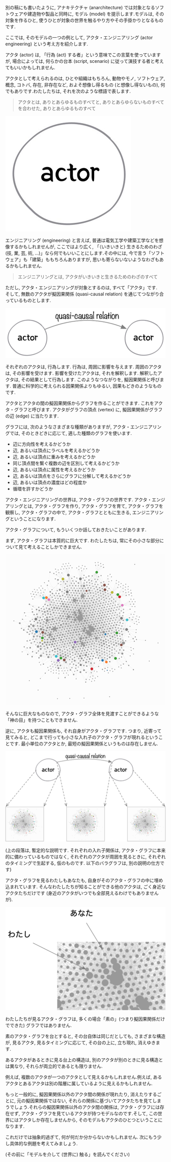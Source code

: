 別の稿にも書いたように, アナキテクチャ (anarchitecture) では対象となるソフトウェアや建造物や製品と同時に, モデル (model) を提示します.モデルは, その対象を作るひと, 使うひとが対象の世界を触るやり方やその手掛かりとなるものです.

ここでは, そのモデルの一つの例として, アクタ・エンジニアリング (actor engineering) という考え方を紹介します.

アクタ (actor) は, 「行為 (act) する者」という意味でこの言葉を使っていますが, 場合によっては, 何らかの台本 (script, scenario) に従って演技する者と考えてもいいかもしれません.

アクタとして考えられるのは, ひとや組織はもちろん, 動物やモノ, ソフトウェア, 概念, コトバ, 存在, 非存在など, およそ想像し得るもの (と想像し得ないもの), 何でもありです.わたしたちは, それを次のような標語で表します.

> アクタとは, ありとあらゆるものすべてと, ありとあらゆらないものすべてを合わせた, ありとあらゆるものすべて

![actor](./%E3%82%A2%E3%82%AF%E3%82%BF%E3%83%BB%E3%82%A8%E3%83%B3%E3%82%B8%E3%83%8B%E3%82%A2%E3%83%AA%E3%83%B3%E3%82%B0.figs/fig1-1.jpg)

エンジニアリング (engineering) と言えば, 普通は電気工学や建築工学などを想像するかもしれませんが, ここではより広く, 「（いきいきと) 生きるためのわざ (技, 業, 芸, 術, …)」なら何でもいいことにします.その中には, 今で言う「ソフトウェア」も「建築」ももちろんありますが, 思いも寄らないないようなわざもあるかもしれません.

> エンジニアリングとは, アクタがいきいきと生きるためのわざのすべて

ただし, アクタ・エンジニアリングが対象とするのは, すべて「アクタ」です.　そして, 無数のアクタが擬因果関係 (quasi-causal relation) を通じてつながり合っているものとします.

![quasi-causal-relation](./%E3%82%A2%E3%82%AF%E3%82%BF%E3%83%BB%E3%82%A8%E3%83%B3%E3%82%B8%E3%83%8B%E3%82%A2%E3%83%AA%E3%83%B3%E3%82%B0.figs/fig1-2.jpg)

それぞれのアクタは, 行為します. 行為は, 周囲に影響を与えます. 周囲のアクタは, その影響を受けます. 影響を受けたアクタは, それを解釈します. 解釈したアクタは, その結果として行為します. このようなつながりを, 擬因果関係と呼びます. 普通に科学的に考えられる因果関係よりもゆるい, 因果もどきのようなものです.

アクタとアクタの間の擬因果関係からグラフを作ることができます. これをアクタ・グラフと呼びます. アクタがグラフの頂点 (vertex) に, 擬因果関係がグラフの辺 (edge) に当たります.

グラフには, 次のようなさまざまな種類がありますが, アクタ・エンジニアリングでは, そのときどきに応じて, 適した種類のグラフを使います.

- 辺に方向性を考えるかどうか
- 辺, あるいは頂点にラベルを考えるかどうか
- 辺, あるいは頂点に重みを考えるかどうか
- 同じ頂点間を繋ぐ複数の辺を区別して考えるかどうか
- 辺, あるいは頂点に属性を考えるかどうか
- 辺, あるいは頂点をさらにグラフに分解して考えるかどうか
- 辺, あるいは頂点の濃度はどの程度か
- 循環を許すかどうか

アクタ・エンジニアリングの世界は, アクタ・グラフの世界です. アクタ・エンジアリングとは, アクタ・グラフを作り, アクタ・グラフを育て, アクタ・グラフを観察し, アクタ・グラフの中で, アクタ・グラフとともに生きる, エンジニアリングということになります.

アクタ・グラフについて, もういくつか話しておきたいことがあります.

まず, アクタ・グラフは本質的に巨大です. わたしたちは, 常にその小さな部分について見て考えることしかできません.

![graph](%E3%82%A2%E3%82%AF%E3%82%BF%E3%83%BB%E3%82%A8%E3%83%B3%E3%82%B8%E3%83%8B%E3%82%A2%E3%83%AA%E3%83%B3%E3%82%B0.figs/fig2.png)

そんなに巨大なものなので, アクタ・グラフ全体を見渡すことができるような「神の目」を持つこともできません.

逆に, アクタも擬因果関係も, それ自身がアクタ・グラフです. つまり, 近寄って見てみると, どこまで行っても小さな入れ子のアクタ・グラフが現れるということです. 最小単位のアクタとか, 最短の擬因果関係というものは存在しません.

![point-free](%E3%82%A2%E3%82%AF%E3%82%BF%E3%83%BB%E3%82%A8%E3%83%B3%E3%82%B8%E3%83%8B%E3%82%A2%E3%83%AA%E3%83%B3%E3%82%B0.figs/fig1-3.jpg)

(上の段落は, 暫定的な説明です. それぞれの入れ子関係は, アクタ・グラフに本来的に備わっているものではなく, それぞれのアクタが周囲を見るときに, それぞれのタイミングで生起する, 仮のものです. 以下のバラグラフは, 別の説明の仕方です)

アクタ・グラフを見るわたしもあなたも, 自身がそのアクタ・グラフの中に埋め込まれています. そんなわたしたちが知ることができる他のアクタは, ごく身近なアクタたちだけです (身近のアクタがいつでも全部見えるわけでもありませんが).

![embedded](%E3%82%A2%E3%82%AF%E3%82%BF%E3%83%BB%E3%82%A8%E3%83%B3%E3%82%B8%E3%83%8B%E3%82%A2%E3%83%AA%E3%83%B3%E3%82%B0.figs/fig1-4.jpg)

わたしたちが見るアクタ・グラフは, 多くの場合「素の」(つまり擬因果関係だけでできた) グラフではありません.

素のアクタ・グラフを台とすると, その台自体は同じだとしても, さまざまな構造が, 見るアクタ, 見るタイミングに応じて, その台の上に, 立ち現れ, 消えゆきます.

あるアクタがあるときに見る台上の構造は, 別のアクタが別のときに見る構造とは異なり, それらが両立的であるとも限りません.

例えば, 複数のアクタが一つのアクタとして見えるかもしれません.例えば, あるアクタとあるアクタは別の階層に属しているように見えるかもしれません.

もっと一般的に, 擬因果関係以外のアクタ間の関係が現れたり, 消えたりするごとに, 元の擬因果関係ではない, それらの関係に基づいてアクタたちを見てしまうでしょう.それらの擬因果関係以外のアクタ間の関係は, アクタ・グラフには存在せず, アクタ・グラフを見ているアクタが持つモデルなのです.そして, この世界にはアクタしか存在しませんから, そのモデルもアクタのひとつということになります.

これだけでは抽象的過ぎて, 何が何だか分からないかもしれません. 次にもう少し具体的な例題を考えてみましょう.

(その前に「モデルを介して (世界に) 触る」を読んでください)